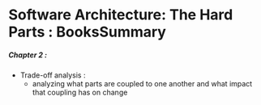 # Software Architecture: The Hard Parts : BooksSummary
 ##### Chapter 2 :
   * Trade-off analysis :
      - analyzing what parts are coupled to one another and what impact that coupling has on change    

